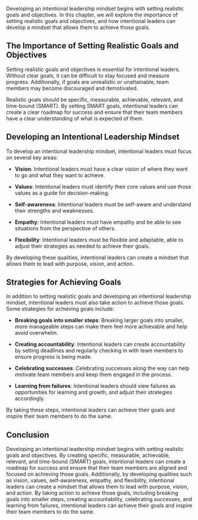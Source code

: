
Developing an intentional leadership mindset begins with setting realistic goals and objectives. In this chapter, we will explore the importance of setting realistic goals and objectives, and how intentional leaders can develop a mindset that allows them to achieve those goals.

The Importance of Setting Realistic Goals and Objectives
--------------------------------------------------------

Setting realistic goals and objectives is essential for intentional leaders. Without clear goals, it can be difficult to stay focused and measure progress. Additionally, if goals are unrealistic or unattainable, team members may become discouraged and demotivated.

Realistic goals should be specific, measurable, achievable, relevant, and time-bound (SMART). By setting SMART goals, intentional leaders can create a clear roadmap for success and ensure that their team members have a clear understanding of what is expected of them.

Developing an Intentional Leadership Mindset
--------------------------------------------

To develop an intentional leadership mindset, intentional leaders must focus on several key areas:

* **Vision**: Intentional leaders must have a clear vision of where they want to go and what they want to achieve.

* **Values**: Intentional leaders must identify their core values and use those values as a guide for decision-making.

* **Self-awareness**: Intentional leaders must be self-aware and understand their strengths and weaknesses.

* **Empathy**: Intentional leaders must have empathy and be able to see situations from the perspective of others.

* **Flexibility**: Intentional leaders must be flexible and adaptable, able to adjust their strategies as needed to achieve their goals.

By developing these qualities, intentional leaders can create a mindset that allows them to lead with purpose, vision, and action.

Strategies for Achieving Goals
------------------------------

In addition to setting realistic goals and developing an intentional leadership mindset, intentional leaders must also take action to achieve those goals. Some strategies for achieving goals include:

* **Breaking goals into smaller steps**: Breaking larger goals into smaller, more manageable steps can make them feel more achievable and help avoid overwhelm.

* **Creating accountability**: Intentional leaders can create accountability by setting deadlines and regularly checking in with team members to ensure progress is being made.

* **Celebrating successes**: Celebrating successes along the way can help motivate team members and keep them engaged in the process.

* **Learning from failures**: Intentional leaders should view failures as opportunities for learning and growth, and adjust their strategies accordingly.

By taking these steps, intentional leaders can achieve their goals and inspire their team members to do the same.

Conclusion
----------

Developing an intentional leadership mindset begins with setting realistic goals and objectives. By creating specific, measurable, achievable, relevant, and time-bound (SMART) goals, intentional leaders can create a roadmap for success and ensure that their team members are aligned and focused on achieving those goals. Additionally, by developing qualities such as vision, values, self-awareness, empathy, and flexibility, intentional leaders can create a mindset that allows them to lead with purpose, vision, and action. By taking action to achieve those goals, including breaking goals into smaller steps, creating accountability, celebrating successes, and learning from failures, intentional leaders can achieve their goals and inspire their team members to do the same.
